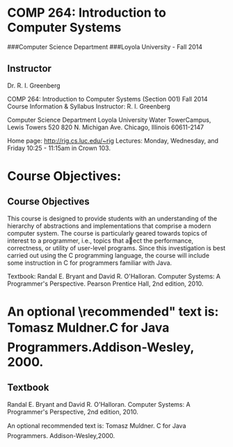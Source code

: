 COMP 264: Introduction to Computer Systems
================
###Computer Science Department 
###Loyola University - Fall 2014

## Instructor
Dr. R. I. Greenberg

COMP 264: Introduction to Computer Systems (Section 001)
Fall 2014 Course Information & Syllabus
Instructor: R. I. Greenberg

Computer Science Department
Loyola University
Water TowerCampus, Lewis Towers 520
820 N. Michigan Ave.
Chicago, Illinois 60611-2147

Home page: http://rig.cs.luc.edu/~rig
Lectures: Monday, Wednesday, and Friday 10:25 - 11:15am in Crown 103.

Course Objectives:
=======
## Course Objectives

This course is designed to provide students with an understanding of the hierarchy
of abstractions and implementations that comprise a modern computer system. The course is particularly
geared towards topics of interest to a programmer, i.e., topics that aect the performance, correctness, or
utility of user-level programs. Since this investigation is best carried out using the C programming language,
the course will include some instruction in C for programmers familiar with Java.

Textbook: 
Randal E. Bryant and David R. O'Halloran.
Computer Systems: A Programmer's Perspective.
Pearson Prentice Hall, 2nd edition, 2010.

An optional \recommended" text is: Tomasz Muldner.C for Java Programmers.Addison-Wesley,
2000.
=======
## Textbook
Randal E. Bryant and David R. O'Halloran.
Computer Systems: A Programmer's Perspective, 2nd edition, 2010.

An optional recommended text is: 
Tomasz Muldner.
C for Java Programmers. Addison-Wesley,2000.
